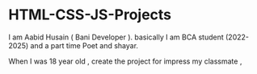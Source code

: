 # HTML-CSS-JS-Projects

I am Aabid Husain ( Bani Developer ).
basically I am BCA student (2022-2025) and a part time Poet and shayar.

When I was 18 year old , create the project for impress my classmate ,
